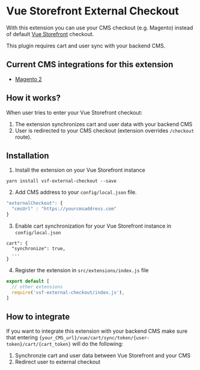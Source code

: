 # Vue Storefront External Checkout

With this extension you can use your CMS checkout (e.g. Magento) instead of default [Vue Storefront](https://github.com/DivanteLtd/vue-storefront) checkout.

This plugin requires cart and user sync with your backend CMS. 

## Current CMS integrations for this extension

* [Magento 2](https://github.com/DivanteLtd/magento2-external-checkout)


## How it works?

When user tries to enter your Vue Storefront checkout:
1. The extension synchronizes cart and user data with your backend CMS
2. User is redirected to your CMS checkout (extension overrides `/checkout` route).

## Installation

1. Install the extension on your Vue Storefront instance
````
yarn install vsf-external-checkout --save
````
2. Add CMS address to your `config/local.json` file.
````js
"externalCheckout": {
  "cmsUrl" : "https://yourcmsaddress.com"
}
````
3. Enable cart synchronization for your Vue Storefront instance in `config/local.json`
````
cart": {
  "synchronize": true,
  ...
}
````
4. Register the extension in `src/extensions/index.js` file
````js
export default [
  // other extensions
  require('vsf-external-checkout/index.js'),
]
````

## How to integrate

If you want to integrate this extension with your backend CMS make sure that entering `{your_CMS_url}/vue/cart/sync/token/{user-token}/cart/{cart_token}` will do the following:
1. Synchronzie cart and user data between Vue Storefront and your CMS
2. Redirect user to external checkout